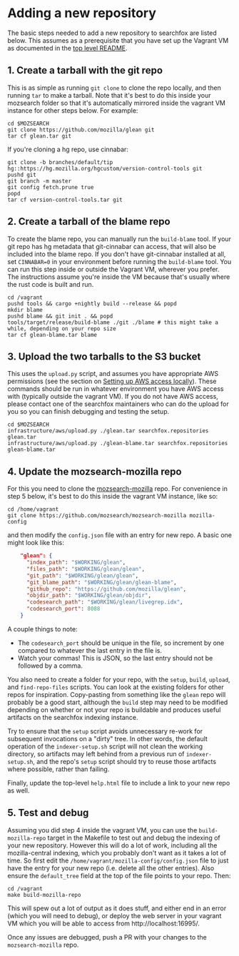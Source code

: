 # Adding a new repository

The basic steps needed to add a new repository to searchfox are listed below. This assumes as a prerequisite
that you have set up the Vagrant VM as documented in the [top level README](../README.md).

## 1. Create a tarball with the git repo

This is as simple as running `git clone` to clone the repo locally, and then running `tar` to make a tarball.
Note that it's best to do this inside your mozsearch folder so that it's automatically mirrored inside the
vagrant VM instance for other steps below. For example:

```
cd $MOZSEARCH
git clone https://github.com/mozilla/glean git
tar cf glean.tar git
```

If you're cloning a hg repo, use cinnabar:

```
git clone -b branches/default/tip hg::https://hg.mozilla.org/hgcustom/version-control-tools git
pushd git
git branch -m master
git config fetch.prune true
popd
tar cf version-control-tools.tar git
```

## 2. Create a tarball of the blame repo

To create the blame repo, you can manually run the `build-blame` tool. If your git repo has hg metadata that
git-cinnabar can access, that will also be included into the blame repo. If you don't have git-cinnabar
installed at all, set `CINNABAR=0` in your environment before running the `build-blame` tool. You can run
this step inside or outside the Vagrant VM, wherever you prefer. The instructions assume you're inside
the VM because that's usually where the rust code is built and run.

```
cd /vagrant
pushd tools && cargo +nightly build --release && popd
mkdir blame
pushd blame && git init . && popd
tools/target/release/build-blame ./git ./blame # this might take a while, depending on your repo size
tar cf glean-blame.tar blame
```

## 3. Upload the two tarballs to the S3 bucket

This uses the `upload.py` script, and assumes you have appropriate AWS permissions (see the section on
[Setting up AWS access locally](aws.md#setting-up-aws-locally)). These commands should be run in whatever
environment you have AWS access with (typically outside the vagrant VM). If you do not have AWS access,
please contact one of the searchfox maintainers who can do the upload for you so you can finish debugging
and testing the setup.

```
cd $MOZSEARCH
infrastructure/aws/upload.py ./glean.tar searchfox.repositories glean.tar
infrastructure/aws/upload.py ./glean-blame.tar searchfox.repositories glean-blame.tar
```

## 4. Update the mozsearch-mozilla repo

For this you need to clone the [mozsearch-mozilla](https://github.com/mozsearch/mozsearch-mozilla) repo. For
convenience in step 5 below, it's best to do this inside the vagrant VM instance, like so:

```
cd /home/vagrant
git clone https://github.com/mozsearch/mozsearch-mozilla mozilla-config
```

and then modify the `config.json` file with an entry for new repo. A basic one might look like this:

```json
    "glean": {
      "index_path": "$WORKING/glean",
      "files_path": "$WORKING/glean/glean",
      "git_path": "$WORKING/glean/glean",
      "git_blame_path": "$WORKING/glean/glean-blame",
      "github_repo": "https://github.com/mozilla/glean",
      "objdir_path": "$WORKING/glean/objdir",
      "codesearch_path": "$WORKING/glean/livegrep.idx",
      "codesearch_port": 8088
    }
```

A couple things to note:
* The `codesearch_port` should be unique in the file, so increment by one compared to whatever the last entry in the file is.
* Watch your commas! This is JSON, so the last entry should not be followed by a comma.

You also need to create a folder for your repo, with the `setup`, `build`, `upload`, and `find-repo-files` scripts. You can
look at the existing folders for other repos for inspiration. Copy-pasting from something like the `glean` repo will probably
be a good start, although the `build` step may need to be modified depending on whether or not your repo is buildable and
produces useful artifacts on the searchfox indexing instance.

Try to ensure that the `setup` script avoids unnecessary re-work for subsequent invocations on a "dirty" tree.
In other words, the default operation of the `indexer-setup.sh` script will not clean the working directory, so
artifacts may left behind from a previous run of `indexer-setup.sh`, and the repo's `setup` script should try
to reuse those artifacts where possible, rather than failing.

Finally, update the top-level `help.html` file to include a link to your new repo as well.

## 5. Test and debug

Assuming you did step 4 inside the vagrant VM, you can use the `build-mozilla-repo` target in the Makefile to test out
and debug the indexing of your new repository. However this will do a lot of work, including all the mozilla-central
indexing, which you probably don't want as it takes a lot of time. So first edit the `/home/vagrant/mozilla-config/config.json`
file to just have the entry for your new repo (i.e. delete all the other entries). Also ensure the `default_tree` field
at the top of the file points to your repo. Then:

```
cd /vagrant
make build-mozilla-repo
```

This will spew out a lot of output as it does stuff, and either end in an error (which you will need to debug), or deploy
the web server in your vagrant VM which you will be able to access from http://localhost:16995/.

Once any issues are debugged, push a PR with your changes to the `mozsearch-mozilla` repo.
